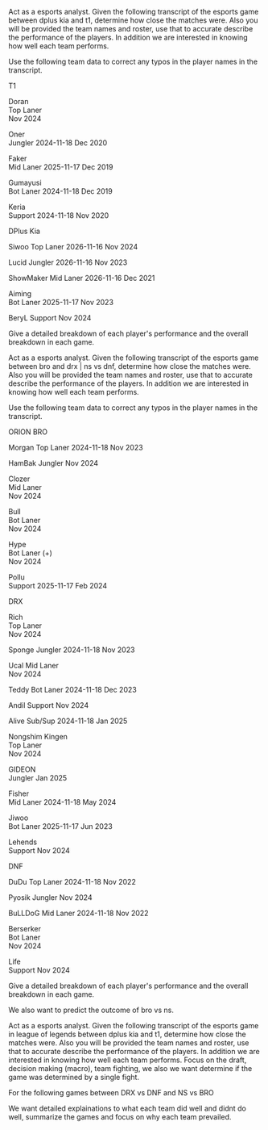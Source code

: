 Act as a esports analyst. Given the following transcript of the esports game between dplus kia and t1, determine how close the matches were. Also you will be provided the team names and roster, use that to accurate describe the performance of the players. In addition we are interested in knowing how well each team performs.

Use the following team data to correct any typos in the player names in the transcript.

T1

Doran	
Top Laner	
Nov 2024

Oner	
Jungler	2024-11-18
Dec 2020

Faker	
Mid Laner	2025-11-17
Dec 2019

Gumayusi	
Bot Laner	2024-11-18
Dec 2019

Keria	
Support	2024-11-18
Nov 2020

DPlus Kia

Siwoo
Top Laner	2026-11-16
Nov 2024

Lucid
Jungler	2026-11-16
Nov 2023

ShowMaker
Mid Laner	2026-11-16
Dec 2021

Aiming	
Bot Laner	2025-11-17
Nov 2023

BeryL
Support	
Nov 2024

Give a detailed breakdown of each player's performance and the overall breakdown in each game.



Act as a esports analyst. Given the following transcript of the esports game between bro and drx | ns vs dnf, determine how close the matches were. Also you will be provided the team names and roster, use that to accurate describe the performance of the players. In addition we are interested in knowing how well each team performs.

Use the following team data to correct any typos in the player names in the transcript.

ORION BRO

Morgan
Top Laner	2024-11-18
Nov 2023

HamBak
Jungler	
Nov 2024

Clozer		
Mid Laner	
Nov 2024

Bull		
Bot Laner	
Nov 2024

Hype	
Bot Laner (+)	
Nov 2024

Pollu	
Support	2025-11-17
Feb 2024


DRX

Rich		
Top Laner	
Nov 2024

Sponge
Jungler	2024-11-18
Nov 2023

Ucal
Mid Laner	
Nov 2024

Teddy
Bot Laner	2024-11-18
Dec 2023

Andil
Support	
Nov 2024

Alive
Sub/Sup	2024-11-18
Jan 2025

Nongshim
Kingen	
Top Laner	
Nov 2024

GIDEON	
Jungler	
Jan 2025

Fisher	
Mid Laner	2024-11-18
May 2024

Jiwoo	
Bot Laner	2025-11-17
Jun 2023

Lehends		
Support	
Nov 2024

DNF


DuDu
Top Laner	2024-11-18
Nov 2022

Pyosik
Jungler	
Nov 2024

BuLLDoG	
Mid Laner	2024-11-18
Nov 2022

Berserker	
Bot Laner	
Nov 2024

Life	
Support	
Nov 2024



Give a detailed breakdown of each player's performance and the overall breakdown in each game.

We also want to predict the outcome of bro vs ns.


 Act as a esports analyst. Given the following transcript of the esports game in league of legends between dplus kia and t1, determine how close the matches were. Also you will be provided the team names and roster, use that to accurate describe the performance of the players. In addition we are interested in knowing how well each team performs. Focus on the draft, decision making (macro), team fighting, we also we want determine if the game was determined by a single fight.


 For the following games between DRX vs DNF and NS vs BRO

 We want detailed explainations to what each team did well and didnt do well, summarize the games and focus on why each team prevailed.